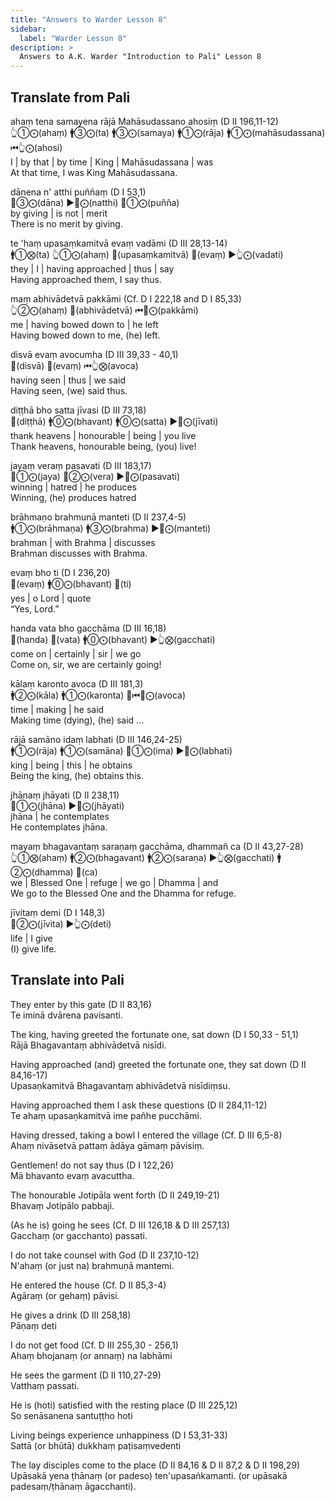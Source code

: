 ```yaml
---
title: "Answers to Warder Lesson 8"
sidebar:
  label: "Warder Lesson 8"
description: >
  Answers to A.K. Warder "Introduction to Pali" Lesson 8
---
```


## Translate from Pali

ahaṃ tena samayena rājā Mahāsudassano ahosiṃ (D II 196,11-12)  
👆①⨀(ahaṃ) 🚹③⨀(ta) 🚹③⨀(samaya) 🚹①⨀(rāja) 🚹①⨀(mahāsudassana) ⏮👆⨀(ahosi)  
I | by that | by time | King | Mahāsudassana | was  
At that time, I was King Mahāsudassana.

dānena n' atthi puññaṃ (D I 53,1)  
🚻③⨀(dāna) ▶️🤟⨀(natthi) 🚻①⨀(puñña)  
by giving | is not | merit  
There is no merit by giving.

te 'haṃ upasaṃkamitvā evaṃ vadāmi (D III 28,13-14)  
🚹①⨂(ta) 👆①⨀(ahaṃ) 🔼(upasaṃkamitvā) 🔼(evaṃ) ▶️👆⨀(vadati)  
they | I | having approached | thus | say  
Having approached them, I say thus.

maṃ abhivādetvā pakkāmi (Cf. D I 222,18 and D I 85,33)  
👆②⨀(ahaṃ) 🔼(abhivādetvā) ⏮🤟⨀(pakkāmi)  
me | having bowed down to | he left  
Having bowed down to me, (he) left.

disvā evaṃ avocumha  (D III 39,33 - 40,1)  
🔼(disvā) 🔼(evaṃ) ⏮👆⨂(avoca)  
having seen | thus | we said  
Having seen, (we) said thus.

diṭṭhā bho satta jīvasi (D III 73,18)  
🔼(diṭṭhā) 🚹⓪⨀(bhavant) 🚹⓪⨀(satta) ▶️🤘⨀(jīvati)  
thank heavens | honourable | being | you live  
Thank heavens, honourable being, (you) live!

jayaṃ veraṃ pasavati (D III 183,17)  
🚻①⨀(jaya) 🚻②⨀(vera) ▶️🤟⨀(pasavati)  
winning | hatred | he produces  
Winning, (he) produces hatred

brāhmaṇo brahmunā manteti (D II 237,4-5)  
🚹①⨀(brāhmaṇa) 🚹③⨀(brahma) ▶️🤟⨀(manteti)  
brahman | with Brahma | discusses  
Brahman discusses with Brahma.

evaṃ bho ti (D I 236,20)  
🔼(evaṃ) 🚹⓪⨀(bhavant) 🔼(ti)  
yes | o Lord | quote  
“Yes, Lord.”

handa vata bho gacchāma (D III 16,18)  
🔼(handa) 🔼(vata) 🚹⓪⨀(bhavant) ▶️👆⨂(gacchati)  
come on | certainly | sir | we go  
Come on, sir, we are certainly going!

kālaṃ karonto avoca (D III 181,3)  
🚹②⨀(kāla) 🚹①⨀(karonta) 🔵⏮🤟⨀(avoca)  
time | making | he said  
Making time (dying), (he) said …

rājā samāno idaṃ labhati (D III 146,24-25)  
🚹①⨀(rāja) 🚹①⨀(samāna) 🚻①⨀(ima) ▶️🤟⨀(labhati)  
king | being | this | he obtains  
Being the king, (he) obtains this.

jhānaṃ jhāyati (D II 238,11)  
🚻①⨀(jhāna) ▶️🤟⨀(jhāyati)  
jhāna | he contemplates  
He contemplates jhāna.

mayaṃ bhagavantaṃ saraṇaṃ gacchāma, dhammañ ca (D II 43,27-28)  
👆①⨂(ahaṃ) 🚹②⨀(bhagavant) 🚹②⨀(saraṇa) ▶️👆⨂(gacchati) 🚹②⨀(dhamma) 🔼(ca)  
we | Blessed One | refuge | we go | Dhamma | and  
We go to the Blessed One and the Dhamma for refuge.

jīvitaṃ demi (D I 148,3)  
🚻②⨀(jīvita) ▶️👆⨀(deti)  
life | I give  
(I) give life.

## Translate into Pali

They enter by this gate (D II 83,16)  
Te iminā dvārena pavisanti.

The king, having greeted the fortunate one, sat down (D I 50,33 - 51,1)  
Rājā Bhagavantaṃ abhivādetvā nisīdi.

Having approached (and) greeted the fortunate one, they sat down (D II 84,16-17)  
Upasaṇkamitvā Bhagavantaṃ abhivādetvā nisīdiṃsu.

Having approached them I ask these questions (D II 284,11-12)  
Te ahaṃ upasaṇkamitvā ime pañhe pucchāmi.

Having dressed, taking a bowl I entered the village (Cf. D III 6,5-8)  
Ahaṃ nivāsetvā pattaṃ ādāya gāmaṃ pāvisiṃ.

Gentlemen! do not say thus (D I 122,26)  
Mā bhavanto evaṃ avacuttha.

The honourable Jotipāla went forth (D II 249,19-21)  
Bhavaṃ Jotipālo pabbaji.

(As he is) going he sees (Cf. D III 126,18 & D III 257,13)  
Gacchaṃ (or gacchanto) passati.

I do not take counsel with God (D II 237,10-12)  
N'ahaṃ (or just na) brahmuṇā mantemi.

He entered the house (Cf. D II 85,3-4)  
Agāraṃ (or gehaṃ) pāvisi.

He gives a drink (D III 258,18)  
Pāṇaṃ deti

I do not get food (Cf. D III 255,30 - 256,1)  
Ahaṃ bhojanaṃ (or annaṃ) na labhāmi

He sees the garment (D II 110,27-29)  
Vatthaṃ passati.

He is (hoti) satisfied with the resting place (D III 225,12)  
So senāsanena santuṭṭho hoti

Living beings experience unhappiness (D I 53,31-33)  
Sattā (or bhūtā) dukkhaṃ paṭisaṃvedenti

The lay disciples come to the place (D II 84,16 & D II 87,2 & D II 198,29)  
Upāsakā yena ṭhānaṃ (or padeso) ten'upasaṅkamanti. (or upāsakā padesaṃ/ṭhānaṃ āgacchanti).
